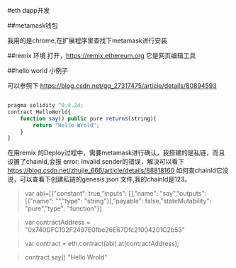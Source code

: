 #eth dapp开发

##metamask钱包

我用的是chrome,在扩展程序里查找下metamask进行安装


##remix 环境
打开，https://remix.ethereum.org  它是网页编辑工具

##hello world 小例子

可以参照下 https://blog.csdn.net/qq_27317475/article/details/80894593

```javascript

pragma solidity ^0.4.24;
contract HelloWorld{
    function say() public pure returns(string){
        return "Hello Wrold";
    }
}

```

在用remix 的Deploy过程中，需要metamask进行确认，我搭建的是私链，而且设置了chainId,会报 error: Invalid sender的错误，解决可以看下 https://blog.csdn.net/zhujie_666/article/details/88818160 如何查chainId它没说，可以查看下创建私链的genesis.json 文件,我的chainId是123。

> var abi=[{"constant": true,"inputs": [],"name": "say","outputs": [{"name": "","type": "string"}],"payable": false,"stateMutability": "pure","type": "function"}]

> var contractAddress = "0x740DFC102F2497E0fbe26E67Dfc21004201C2b53"

> var contract = eth.contract(abi).at(contractAddress);

> contract.say()
"Hello Wrold"
